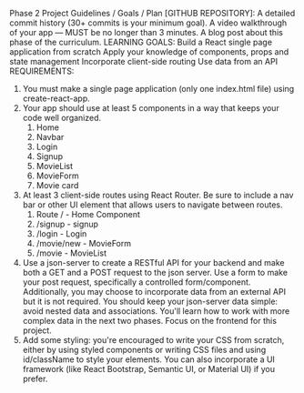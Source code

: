 Phase 2 Project Guidelines / Goals / Plan
[GITHUB REPOSITORY]: A detailed commit history (30+ commits is your minimum goal).
A video walkthrough of your app — MUST be no longer than 3 minutes. 
A blog post about this phase of the curriculum. 
LEARNING GOALS:
Build a React single page application from scratch
Apply your knowledge of components, props and state management
Incorporate client-side routing
Use data from an API
REQUIREMENTS:
1. You must make a single page application (only one index.html file) using create-react-app.
2. Your app should use at least 5 components in a way that keeps your code well organized.
    1. Home
    2. Navbar
    3. Login
    4. Signup
    5. MovieList
    6. MovieForm
    7. Movie card
3.  At least 3 client-side routes using React Router. Be sure to include a nav bar or other UI element that allows users to navigate between routes.
    1.  Route / - Home Component
    2. /signup - signup
    3. /login - Login
    4. /movie/new - MovieForm
    5. /movie - MovieList
4. Use a json-server to create a RESTful API for your backend and make both a GET and a POST request to the json server. Use a form to make your post request, specifically a controlled form/component. Additionally, you may choose to incorporate data from an external API but it is not required.
You should keep your json-server data simple: avoid nested data and associations. You'll learn how to work with more complex data in the next two phases. Focus on the frontend for this project.
5. Add some styling: you're encouraged to write your CSS from scratch, either by using styled components or writing CSS files and using id/className to style your elements. You can also incorporate a UI framework (like React Bootstrap, Semantic UI, or Material UI) if you prefer.